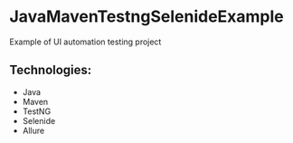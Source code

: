 # JavaMavenTestngSelenideExample
Example of UI automation testing project

## Technologies:
- Java
- Maven
- TestNG
- Selenide
- Allure
